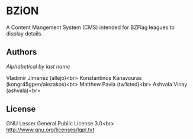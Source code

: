 # BZiON

A Content Mangement System (CMS) intended for BZFlag leagues to display details.

## Authors

<em>Alphabetical by last name</em>

Vladimir Jimenez (allejo)<br\>
Konstantinos Kanavouras (kongr45gpen/alezakos)<br\>
Matthew Pavia (tw1sted)<br\>
Ashvala Vinay (ashvala)<br\>

## License
GNU Lesser General Public License 3.0<br\>
http://www.gnu.org/licenses/lgpl.txt
